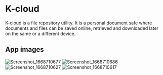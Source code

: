 # K-cloud
K-cloud is a file repository utility. It is a personal document safe where documents and files can be saved online, retrieved and downloaded later on the same or a different device.

## App images
![Screenshot_1668710677](https://user-images.githubusercontent.com/58791465/202531777-6229fc3f-16fb-4254-88e7-85659786b9b6.png)
![Screenshot_1668710686](https://user-images.githubusercontent.com/58791465/202531800-d2f4b1f3-9c84-4404-b3a8-8f3e26eda750.png)
![Screenshot_1668710627](https://user-images.githubusercontent.com/58791465/202531790-d7bdf6c5-6fb6-4579-b66c-e333a983adca.png)
![Screenshot_1668710617](https://user-images.githubusercontent.com/58791465/202531793-c40c1970-c941-4e0e-b8b5-5ab1e16279da.png)
